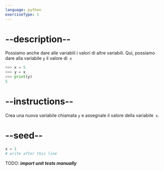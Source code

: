 ```yaml
---
language: python
exerciseType: 1
---
```


# --description--

Possiamo anche dare alle variabili i valori di altre variabili. Qui, possiamo dare alla variabile `y` il valore di` x`
```python
>>> x = 5
>>> y = x
>>> print(y)
5
```

# --instructions--

Crea una nuova variabile chiamata `y` e assegnale il valore della variabile` x`.

# --seed--

```python
x = 1
# write after this line
```

TODO: ___import unit tests manually___
